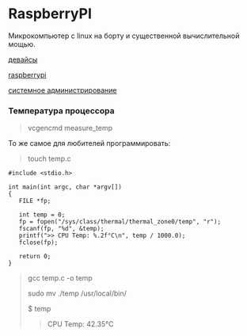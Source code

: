 # RaspberryPI

Микрокомпьютер с linux на борту и существенной вычислительной мощью.

[девайсы](./meta_devaysy.md)

[raspberrypi](./meta_raspberrypi.md)

[системное администрирование](./meta_sistemnoe_administrirovanie.md)

### Температура процессора

> vcgencmd measure_temp


То же самое для любителей программировать:
> touch temp.c

```
#include <stdio.h>

int main(int argc, char *argv[]) 
{
   FILE *fp;

   int temp = 0;
   fp = fopen("/sys/class/thermal/thermal_zone0/temp", "r");
   fscanf(fp, "%d", &temp);
   printf(">> CPU Temp: %.2f°C\n", temp / 1000.0);
   fclose(fp);

   return 0;
}
```

> gcc temp.c -o temp
>
> sudo mv ./temp /usr/local/bin/
>
> $ temp
>> CPU Temp: 42.35°C
